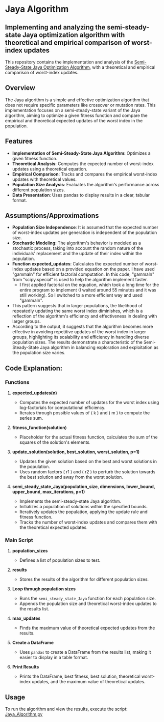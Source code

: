 # Jaya Algorithm 
## Implementing and analyzing the semi-steady-state Jaya optimization algorithm with theoretical and empirical comparison of worst-index updates

This repository contains the implementation and analysis of the [Semi-Steady-State Jaya Optimization Algorithm](https://irl.umsl.edu/cmpsci-faculty/42/), with a theoretical and empirical comparison of worst-index updates.

## Overview

The Jaya algorithm is a simple and effective optimization algorithm that does not require specific parameters like crossover or mutation rates. This implementation focuses on a semi-steady-state variant of the Jaya algorithm, aiming to optimize a given fitness function and compare the empirical and theoretical expected updates of the worst index in the population.

## Features

- **Implementation of Semi-Steady-State Jaya Algorithm**: Optimizes a given fitness function.
- **Theoretical Analysis**: Computes the expected number of worst-index updates using a theoretical equation.
- **Empirical Comparison**: Tracks and compares the empirical worst-index updates with theoretical values.
- **Population Size Analysis**: Evaluates the algorithm's performance across different population sizes.
- **Data Presentation**: Uses pandas to display results in a clear, tabular format.

## Assumptions/Approximations

- **Population Size Independence**: It is assumed that the expected number of worst-index updates per generation is independent of the population size.
- **Stochastic Modeling**: The algorithm's behavior is modeled as a stochastic process, taking into account the random nature of the individuals' replacement and the update of their index within the population.
- **Function expected_updates**: Calculates the expected number of worst-index updates based on a provided equation on the paper. I have used "gammaln" for efficient factorial computation. In this code, "gammaln" from "scipy.special" is used to help the algorithm implement faster.
  - I first applied factorial on the equation, which took a long time for the entire program to implement (I waited around 55 minutes and it was still working). So I switched to a more efficient way and used "gammaln".
- This pattern suggests that in larger populations, the likelihood of repeatedly updating the same worst index diminishes, which is a reflection of the algorithm's efficiency and effectiveness in dealing with larger groups.
- According to the output, it suggests that the algorithm becomes more effective in avoiding repetitive updates of the worst index in larger groups, highlighting its scalability and efficiency in handling diverse population sizes. The results demonstrate a characteristic of the Semi-Steady-State Jaya algorithm in balancing exploration and exploitation as the population size varies.

## Code Explanation: 
### Functions

1. **expected_updates(n)**
    - Computes the expected number of updates for the worst index using log-factorials for computational efficiency.
    - Iterates through possible values of \( k \) and \( m \) to compute the series sum.

2. **fitness_function(solution)**
    - Placeholder for the actual fitness function, calculates the sum of the squares of the solution's elements.

3. **update_solution(solution, best_solution, worst_solution, p=1)**
    - Updates the given solution based on the best and worst solutions in the population.
    - Uses random factors \( r1 \) and \( r2 \) to perturb the solution towards the best solution and away from the worst solution.

4. **semi_steady_state_Jaya(population_size, dimensions, lower_bound, upper_bound, max_iterations, p=1)**
    - Implements the semi-steady-state Jaya algorithm.
    - Initializes a population of solutions within the specified bounds.
    - Iteratively updates the population, applying the update rule and fitness function.
    - Tracks the number of worst-index updates and compares them with the theoretical expected updates.

### Main Script

1. **population_sizes**
    - Defines a list of population sizes to test.

2. **results**
    - Stores the results of the algorithm for different population sizes.

3. **Loop through population sizes**
    - Runs the `semi_steady_state_Jaya` function for each population size.
    - Appends the population size and theoretical worst-index updates to the results list.

4. **max_updates**
    - Finds the maximum value of theoretical expected updates from the results.

5. **Create a DataFrame**
    - Uses `pandas` to create a DataFrame from the results list, making it easier to display in a table format.

6. **Print Results**
    - Prints the DataFrame, best fitness, best solution, theoretical worst-index updates, and the maximum value of theoretical updates.

## Usage

To run the algorithm and view the results, execute the script:
[Jaya_Algorithm.py](Jaya_Algorithm.py)
